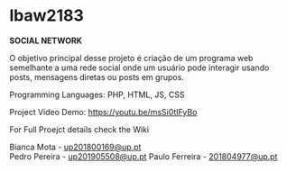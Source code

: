 # lbaw2183
**SOCIAL NETWORK**

O objetivo principal desse projeto é criação de um programa web semelhante a uma rede social onde um usuário pode interagir usando posts, mensagens diretas ou posts em grupos. 

Programming Languages: PHP, HTML, JS, CSS

Project Video Demo: https://youtu.be/msSi0tIFyBo

For Full Proejct details check the Wiki

Bianca Mota - up201800169@up.pt  
Pedro Pereira - up201905508@up.pt
Paulo Ferreira - 201804977@up.pt


